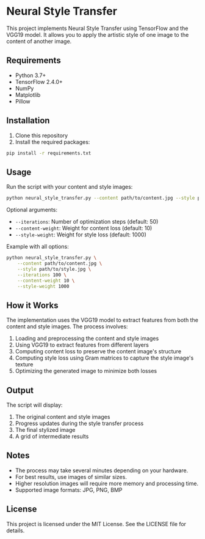 # Neural Style Transfer

This project implements Neural Style Transfer using TensorFlow and the VGG19 model. It allows you to apply the artistic style of one image to the content of another image.

## Requirements

- Python 3.7+
- TensorFlow 2.4.0+
- NumPy
- Matplotlib
- Pillow

## Installation

1. Clone this repository
2. Install the required packages:
```bash
pip install -r requirements.txt
```

## Usage

Run the script with your content and style images:

```bash
python neural_style_transfer.py --content path/to/content.jpg --style path/to/style.jpg
```

Optional arguments:
- `--iterations`: Number of optimization steps (default: 50)
- `--content-weight`: Weight for content loss (default: 10)
- `--style-weight`: Weight for style loss (default: 1000)

Example with all options:
```bash
python neural_style_transfer.py \
    --content path/to/content.jpg \
    --style path/to/style.jpg \
    --iterations 100 \
    --content-weight 10 \
    --style-weight 1000
```

## How it Works

The implementation uses the VGG19 model to extract features from both the content and style images. The process involves:

1. Loading and preprocessing the content and style images
2. Using VGG19 to extract features from different layers
3. Computing content loss to preserve the content image's structure
4. Computing style loss using Gram matrices to capture the style image's texture
5. Optimizing the generated image to minimize both losses

## Output

The script will display:
1. The original content and style images
2. Progress updates during the style transfer process
3. The final stylized image
4. A grid of intermediate results

## Notes

- The process may take several minutes depending on your hardware.
- For best results, use images of similar sizes.
- Higher resolution images will require more memory and processing time.
- Supported image formats: JPG, PNG, BMP

## License
This project is licensed under the MIT License. See the LICENSE file for details.
